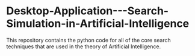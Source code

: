 # Desktop-Application---Search-Simulation-in-Artificial-Intelligence
This repository contains the python code for all of the core search techniques that are used in the theory of Artificial Intelligence. 
